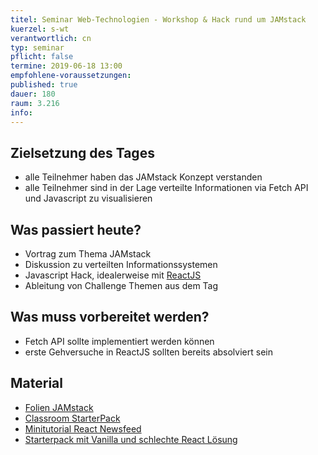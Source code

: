 ```yaml
---
titel: Seminar Web-Technologien - Workshop & Hack rund um JAMstack 
kuerzel: s-wt
verantwortlich: cn
typ: seminar
pflicht: false
termine: 2019-06-18 13:00
empfohlene-voraussetzungen: 
published: true
dauer: 180
raum: 3.216
info: 
---
```


## Zielsetzung des Tages
- alle Teilnehmer haben das JAMstack Konzept verstanden 
- alle Teilnehmer sind in der Lage verteilte Informationen via Fetch API und Javascript zu visualisieren

## Was passiert heute?
- Vortrag zum Thema JAMstack
- Diskussion zu verteilten Informationssystemen
- Javascript Hack, idealerweise mit [ReactJS](https://reactjs.org/)
- Ableitung von Challenge Themen aus dem Tag

## Was muss vorbereitet werden?
- Fetch API sollte implementiert werden können
- erste Gehversuche in ReactJS sollten bereits absolviert sein

## Material
- [Folien JAMstack](https://cnoss.github.io/talks/2018-jam-stack/#/)
- [Classroom StarterPack](https://classroom.github.com/a/e8mhNeaZ)
- [Minitutorial React Newsfeed](https://www.youtube.com/watch?v=3UtvN8EBGpg)
- [Starterpack mit Vanilla und schlechte React Lösung](https://github.com/cnoss/mi-master-wtw-newsfeed-starterpack)